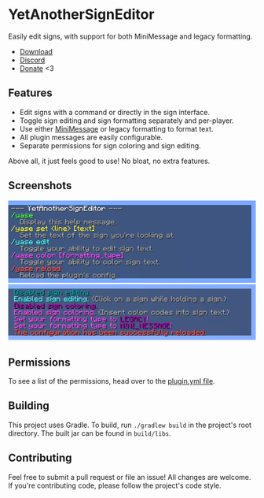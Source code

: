 # YetAnotherSignEditor
Easily edit signs, with support for both MiniMessage and legacy formatting.

* [Download](https://github.com/TehBrian/YetAnotherSignEditor/releases/latest)
* [Discord](https://thbn.me/discord)
* [Donate](https://github.com/sponsors/TehBrian) <3

## Features

- Edit signs with a command or directly in the sign interface.
- Toggle sign editing and sign formatting separately and per-player.
- Use either [MiniMessage][MiniMessage] or legacy formatting to format text.
- All plugin messages are easily configurable.
- Separate permissions for sign coloring and sign editing.

Above all, it just feels good to use! No bloat, no extra features.

[MiniMessage]: https://docs.adventure.kyori.net/minimessage/

## Screenshots
![help menu](images/help-menu.png)
![commands](images/commands.png)

## Permissions
To see a list of the permissions, head over to the
[plugin.yml file][plugin.yml].

[plugin.yml]: https://github.com/TehBrian/YetAnotherSignEditor/blob/main/src/main/resources/plugin.yml

## Building
This project uses Gradle. To build, run `./gradlew build` in the project's root
directory. The built jar can be found in `build/libs`.

## Contributing
Feel free to submit a pull request or file an issue! All changes are welcome. If
you're contributing code, please follow the project's code style.

